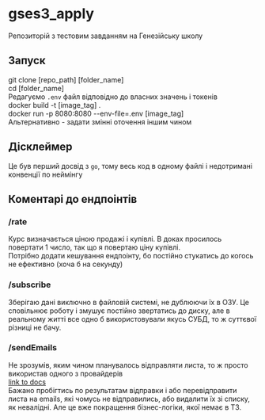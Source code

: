 # gses3_apply
Репозиторій з тестовим завданням на Генезійську школу
## Запуск
git clone [repo_path] [folder_name]<br>
cd [folder_name]<br>
Редагуємо `.env` файл відповідно до власних значень і токенів <br>
docker build -t [image_tag] . <br>
docker run -p 8080:8080 --env-file=.env [image_tag] <br>
Альтернативно - задати змінні оточення іншим чином
## Дісклеймер
Це був перший досвід з `go`, тому весь код в одному файлі і недотримані конвенції по неймінгу <br>
## Коментарі до ендпоінтів
### /rate
Курс визначається ціною продажі і купівлі. В доках просилось повертати 1 число, так що я повертаю ціну купівлі. <br>
Потрібно додати кешування ендпоінту, бо постійно стукатись до когось не ефективно (хоча б на секунду)
### /subscribe 
Зберігаю дані виключно в файловій системі, не дублюючи їх в ОЗУ. Це сповільнює роботу і змушує постійно звертатись до диску, але в реальному житті все одно б використовували якусь СУБД, то ж суттєвої різниці не бачу.
### /sendEmails
Не зрозумів, яким чином планувалось відправляти листа, то ж просто використав одного з провайдерів<br> [link to docs](https://postmarkapp.com/developer/user-guide/send-email-with-api/batch-emails) <br>
Бажано пробігтись по результатам відправки і або перевідправити листа на emails, які чомусь не відправились, або видалити їх зі списку, як невалідні. Але це вже покращення бізнес-логіки, якої немає в ТЗ.